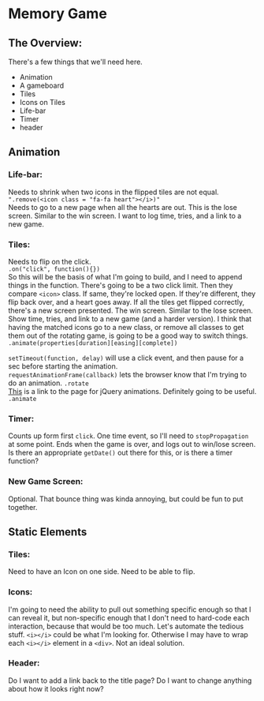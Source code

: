 # Memory Game

## **The Overview:**

There's a few things that we'll need here.
* Animation
* A gameboard
* Tiles
* Icons on Tiles
* Life-bar
* Timer
* header

## **Animation**

### Life-bar:
Needs to shrink when two icons in the flipped tiles are not equal.  
`".remove(<icon class = "fa-fa heart"></i>)"`  
Needs to go to a new page when all the hearts are out. This is the lose screen. Similar to the win screen. I want to log time, tries, and a link to a new game.

### Tiles:

Needs to flip on the click.  
`.on("click", function(){})`  
So this will be the basis of what I'm going to build, and I need to append things in the function. There's going to be a two click limit. Then they compare `<icon>` class. If same, they're locked open. If they're different, they flip back over, and a heart goes away. If all the tiles get flipped correctly, there's a new screen presented. The win screen. Similar to the lose screen. Show time, tries, and link to a new game (and a harder version).
I think that having the matched icons go to a new class, or remove all classes to get them out of the rotating game, is going to be a good way to switch things.  
`.animate(properties[duration][easing][complete])`

`setTimeout(function, delay)` will use a click event, and then pause for a sec before starting the animation.  
`requestAnimationFrame(callback)` lets the browser know that I'm trying to do an animation.
`.rotate`  
[This](https://api.jquery.com/category/effects/) is a link to the page for jQuery animations. Definitely going to be useful.
`.animate`


### Timer:

Counts up form first `click`. One time event, so I'll need to `stopPropagation` at some point. Ends when the game is over, and logs out to win/lose screen. Is there an appropriate `getDate()` out there for this, or is there a timer function?

### New Game Screen:
  Optional. That bounce thing was kinda annoying, but could be fun to put together.

## **Static Elements**

### Tiles:

Need to have an Icon on one side. Need to be able to flip.

### Icons:

I'm going to need the ability to pull out something specific enough so that I can reveal it, but non-specific enough that I don't need to hard-code each interaction, because that would be too much. Let's automate the tedious stuff.
`<i></i>` could be what I'm looking for. Otherwise I may have to wrap each `<i></i>` element in a `<div>`. Not an ideal solution.

### Header:

Do I want to add a link back to the title page? Do I want to change anything about how it looks right now?
